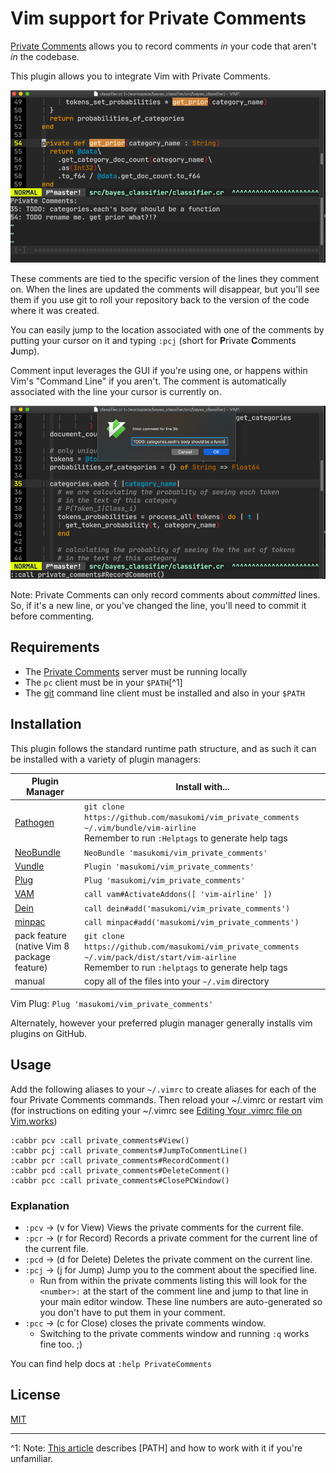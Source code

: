 # Vim support for Private Comments

[Private Comments](https://github.com/masukomi/private_comments/) allows you to record comments _in_ your code that aren't _in_ the codebase.  

This plugin allows you to integrate Vim with Private Comments.

![displaying comments](doc/pc_comment_display.png)

These comments are tied to the specific version of the lines they comment on. When the lines are updated the comments will disappear, but you'll see them if you use git to roll your repository back to the version of the code where it was created. 

You can easily jump to the location associated with one of the comments by putting your cursor on it and typing `:pcj` (short for **P**rivate **C**omments **J**ump).

Comment input leverages the GUI if you're using one, or happens within Vim's "Command Line" if you aren't. The comment is automatically associated with the line your cursor is currently on. 

![entering a comment](doc/pc_creating_comment.png)

Note: Private Comments can only record comments about _committed_ lines. So, if it's a new line, or you've changed the line, you'll need to commit it before commenting.


## Requirements

* The [Private Comments](https://github.com/masukomi/private_comments/) server must be running locally
* The `pc` client must be in your `$PATH`[^1]
* The [git](https://git-scm.com/) command line client must be installed and also in your `$PATH`

## Installation

This plugin follows the standard runtime path structure, and as such it can be installed with a variety of plugin managers:

| Plugin Manager | Install with... |
| ------------- | ------------- |
| [Pathogen][1] | `git clone https://github.com/masukomi/vim_private_comments ~/.vim/bundle/vim-airline`<br/>Remember to run `:Helptags` to generate help tags |
| [NeoBundle][2] | `NeoBundle 'masukomi/vim_private_comments'` |
| [Vundle][3] | `Plugin 'masukomi/vim_private_comments'` |
| [Plug][4] | `Plug 'masukomi/vim_private_comments'` |
| [VAM][5] | `call vam#ActivateAddons([ 'vim-airline' ])` |
| [Dein][6] | `call dein#add('masukomi/vim_private_comments')` |
| [minpac][7] | `call minpac#add('masukomi/vim_private_comments')` |
| pack feature (native Vim 8 package feature)| `git clone https://github.com/masukomi/vim_private_comments ~/.vim/pack/dist/start/vim-airline`<br/>Remember to run `:helptags` to generate help tags |
| manual | copy all of the files into your `~/.vim` directory |



Vim Plug: `Plug 'masukomi/vim_private_comments'`  

Alternately, however your preferred plugin manager generally installs vim plugins on GitHub.

## Usage
Add the following aliases to your `~/.vimrc` to create aliases for each of the four Private Comments commands. Then reload your ~/.vimrc or restart vim (for instructions on editing your ~/.vimrc see [Editing Your .vimrc file on Vim.works](https://vim.works/2017/04/05/editing-your-.vimrc-file/))

```vim
:cabbr pcv :call private_comments#View()
:cabbr pcj :call private_comments#JumpToCommentLine()
:cabbr pcr :call private_comments#RecordComment()
:cabbr pcd :call private_comments#DeleteComment()
:cabbr pcc :call private_comments#ClosePCWindow()
```

### Explanation

* `:pcv` -> (v for View) Views the private comments for the current file.
* `:pcr` -> (r for Record) Records a private comment for the current line of the current file.
* `:pcd` -> (d for Delete) Deletes the private comment on the current line.
* `:pcj` -> (j for Jump) Jump you to the comment about the specified line.
  * Run from within the private comments listing this will look for the `<number>:` at the start of the comment line and jump to that line in your main editor window. These line numbers are auto-generated so you don't have to put them in your comment.
* `:pcc` -> (c for Close) closes the private comments window.
  * Switching to the private comments window and running `:q` works fine too. ;)


You can find help docs at `:help PrivateComments`

## License
[MIT][8]

----

^1: Note: [This article](https://medium.com/@jalendport/what-exactly-is-your-shell-path-2f076f02deb4) describes [PATH] and how to work with it if you're unfamiliar.


[1]: https://github.com/tpope/vim-pathogen
[2]: https://github.com/Shougo/neobundle.vim
[3]: https://github.com/VundleVim/Vundle.vim
[4]: https://github.com/junegunn/vim-plug
[5]: https://github.com/MarcWeber/vim-addon-manager
[6]: https://github.com/Shougo/dein.vim
[7]: https://github.com/k-takata/minpac/
[8]: https://github.com/masukomi/vim_private_comments/blob/master/LICENSE.md

